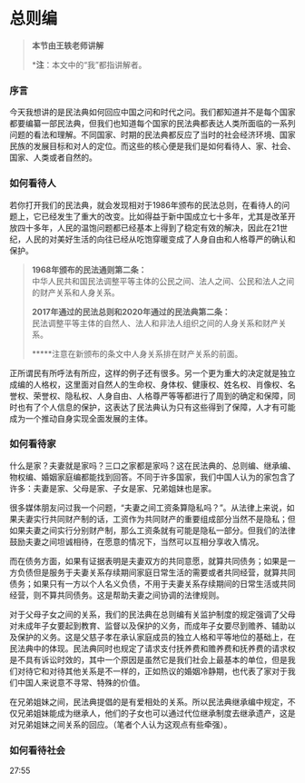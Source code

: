 # 总则编

> **本节由王轶老师讲解**
>
> ***注**：本文中的“我”都指讲解者。

### 序言

今天我想讲的是民法典如何回应中国之问和时代之问。我们都知道并不是每个国家都要编纂一部民法典，但我们也知道每个国家的民法典都表达人类所面临的一系列问题的看法和理解。不同国家、时期的民法典都反应了当时的社会经济环境、国家民族的发展目标和对人的定位。而这些的核心便是我们是如何看待人、家、社会、国家、人类或者自然的。

### 如何看待人

若你打开我们的民法典，就会发现相对于1986年颁布的民法总则，在看待人的问题上，它已经发生了重大的改变。比如得益于新中国成立七十多年，尤其是改革开放四十多年，人民的温饱问题都已经基本上得到了稳定有效的解决，因此在21世纪，人民的对美好生活的向往已经从吃饱穿暖变成了人身自由和人格尊严的确认和保护。

> **1968年颁布的民法通则第二条：**<br>
> 中华人民共和国民法调整平等主体的公民之间、法人之间、公民和法人之间的财产关系和人身关系。
>
> **2017年通过的民法总则和2020年通过的民法典第二条：**<br>
> 民法调整平等主体的自然人、法人和非法人组织之间的人身关系和财产关系。
>
> **\***注意在新颁布的条文中人身关系排在财产关系的前面。

正所谓民有所呼法有所应，这样的例子还有很多。另一个更为重大的决定就是独立成编的人格权，这里面对自然人的生命权、身体权、健康权、姓名权、肖像权、名誉权、荣誉权、隐私权、人身自由、人格尊严等等都进行了周到的确定和保障，同时也有了个人信息的保护，这表达了民法典认为只有这些得到了保障，人才有可能成为一个推动自身实现全面发展的主体。

### 如何看待家

什么是家？夫妻就是家吗？三口之家都是家吗？这在民法典的、总则编、继承编、物权编、婚姻家庭编都能找到回答。不同于许多国家，我们中国人认为的家包含了许多：夫妻是家、父母是家、子女是家、兄弟姐妹也是家。

很多媒体朋友问过我一个问题，“夫妻之间工资条算隐私吗？”。从法律上来说，如果夫妻实行共同财产制的话，工资作为共同财产的重要组成部分当然不是隐私；但如果夫妻之间实行分别财产制，那么工资条就有可能是隐私一部分。但我们的法律鼓励夫妻之间坦诚相待，在愿意的情况下，当然可以互相分享收入情况。

而在债务方面，如果有证据表明是夫妻双方的共同意愿，就算共同债务；如果是一方负债但是服务于夫妻关系存续期间家庭日常生活的需要或者共同经营，就算共同债务；如果只有一方以个人名义负债，不用于夫妻关系存续期间的日常生活或共同经营，则不算共同债务。这是帮助夫妻之间协调的法律规则。

对于父母子女之间的关系，我们的民法典在总则编有关监护制度的规定强调了父母对未成年子女要起到教育、监督以及保护的义务，而成年子女要尽到赡养、辅助以及保护的义务。这是父慈子孝在承认家庭成员的独立人格和平等地位的基础上，在民法典中的体现。民法典同时也规定了请求支付抚养费和赡养费和抚养费的请求权是不具有诉讼时效的，其中一个原因是虽然它是我们社会上最基本的单位，但是我们对待它和对待其他关系是不一样的，正如热议的婚姻冷静期，也代表了家对于我们中国人来说意不寻常、特殊的价值。

在兄弟姐妹之间，民法典提倡的是有爱相处的关系。所以民法典继承编中规定，不仅兄弟姐妹能成为继承人，他们的子女也可以通过代位继承制度去继承遗产，这是对兄弟姐妹之间关系的回应。（笔者个人认为这观点有些牵强）。

### 如何看待社会

27:55

